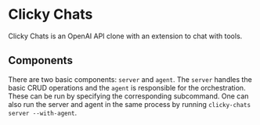 # Clicky Chats

Clicky Chats is an OpenAI API clone with an extension to chat with tools.

## Components

There are two basic components: `server` and `agent`. The `server` handles the basic CRUD operations and the `agent` is responsible for the orchestration. These can be run by specifying the corresponding subcommand. One can also run the server and agent in the same process by running `clicky-chats server --with-agent`.